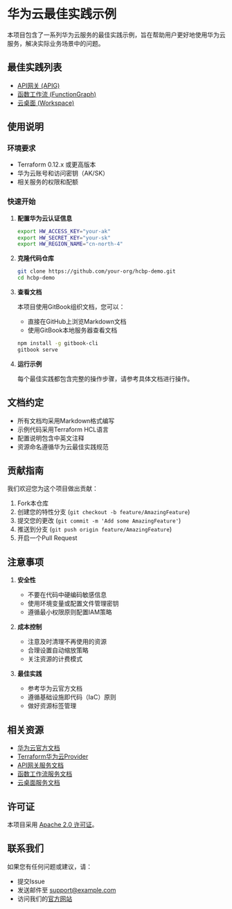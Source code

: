 # 华为云最佳实践示例

本项目包含了一系列华为云服务的最佳实践示例，旨在帮助用户更好地使用华为云服务，解决实际业务场景中的问题。

## 最佳实践列表

+ [API网关 (APIG)](docs/apig/index.md)
+ [函数工作流 (FunctionGraph)](docs/fgs/index.md)
+ [云桌面 (Workspace)](docs/workspace/index.md)

## 使用说明

### 环境要求

- Terraform 0.12.x 或更高版本
- 华为云账号和访问密钥（AK/SK）
- 相关服务的权限和配额

### 快速开始

1. **配置华为云认证信息**

   ```bash
   export HW_ACCESS_KEY="your-ak"
   export HW_SECRET_KEY="your-sk"
   export HW_REGION_NAME="cn-north-4"
   ```

2. **克隆代码仓库**

   ```bash
   git clone https://github.com/your-org/hcbp-demo.git
   cd hcbp-demo
   ```

3. **查看文档**

   本项目使用GitBook组织文档，您可以：
   - 直接在GitHub上浏览Markdown文档
   - 使用GitBook本地服务器查看文档
   ```bash
   npm install -g gitbook-cli
   gitbook serve
   ```

4. **运行示例**

   每个最佳实践都包含完整的操作步骤，请参考具体文档进行操作。

## 文档约定

- 所有文档均采用Markdown格式编写
- 示例代码采用Terraform HCL语言
- 配置说明包含中英文注释
- 资源命名遵循华为云最佳实践规范

## 贡献指南

我们欢迎您为这个项目做出贡献：

1. Fork本仓库
2. 创建您的特性分支 (`git checkout -b feature/AmazingFeature`)
3. 提交您的更改 (`git commit -m 'Add some AmazingFeature'`)
4. 推送到分支 (`git push origin feature/AmazingFeature`)
5. 开启一个Pull Request

## 注意事项

1. **安全性**
   - 不要在代码中硬编码敏感信息
   - 使用环境变量或配置文件管理密钥
   - 遵循最小权限原则配置IAM策略

2. **成本控制**
   - 注意及时清理不再使用的资源
   - 合理设置自动缩放策略
   - 关注资源的计费模式

3. **最佳实践**
   - 参考华为云官方文档
   - 遵循基础设施即代码（IaC）原则
   - 做好资源标签管理

## 相关资源

- [华为云官方文档](https://support.huaweicloud.com/)
- [Terraform华为云Provider](https://registry.terraform.io/providers/huaweicloud/huaweicloud/latest/docs)
- [API网关服务文档](https://support.huaweicloud.com/apig/index.html)
- [函数工作流服务文档](https://support.huaweicloud.com/functiongraph/index.html)
- [云桌面服务文档](https://support.huaweicloud.com/workspace/index.html)

## 许可证

本项目采用 [Apache 2.0 许可证](LICENSE)。

## 联系我们

如果您有任何问题或建议，请：
- 提交Issue
- 发送邮件至 [support@example.com](mailto:support@example.com)
- 访问我们的[官方网站](https://example.com) 
